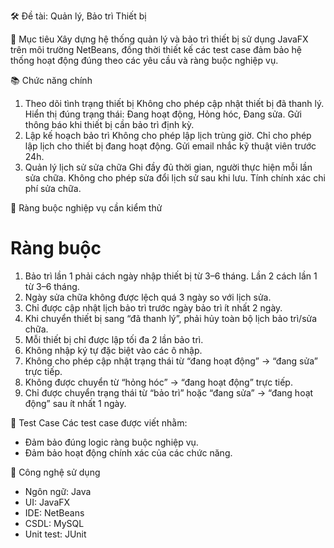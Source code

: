 🛠️ Đề tài: Quản lý, Bảo trì Thiết bị

🎯 Mục tiêu
Xây dựng hệ thống quản lý và bảo trì thiết bị sử dụng JavaFX trên môi trường NetBeans, đồng thời thiết kế các test case đảm bảo hệ thống hoạt động đúng theo các yêu cầu và ràng buộc nghiệp vụ.

📚 Chức năng chính
1. Theo dõi tình trạng thiết bị
Không cho phép cập nhật thiết bị đã thanh lý.
Hiển thị đúng trạng thái: Đang hoạt động, Hỏng hóc, Đang sửa.
Gửi thông báo khi thiết bị cần bảo trì định kỳ.
2. Lập kế hoạch bảo trì
Không cho phép lập lịch trùng giờ.
Chỉ cho phép lập lịch cho thiết bị đang hoạt động.
Gửi email nhắc kỹ thuật viên trước 24h.
3. Quản lý lịch sử sửa chữa
Ghi đầy đủ thời gian, người thực hiện mỗi lần sửa chữa.
Không cho phép sửa đổi lịch sử sau khi lưu.
Tính chính xác chi phí sửa chữa.

🔐 Ràng buộc nghiệp vụ cần kiểm thử
#	Ràng buộc
1. Bảo trì lần 1 phải cách ngày nhập thiết bị từ 3–6 tháng. Lần 2 cách lần 1 từ 3–6 tháng.
2. Ngày sửa chữa không được lệch quá 3 ngày so với lịch sửa.
3. Chỉ được cập nhật lịch bảo trì trước ngày bảo trì ít nhất 2 ngày.
4. Khi chuyển thiết bị sang “đã thanh lý”, phải hủy toàn bộ lịch bảo trì/sửa chữa.
5. Mỗi thiết bị chỉ được lập tối đa 2 lần bảo trì.
6. Không nhập ký tự đặc biệt vào các ô nhập.
7. Không cho phép cập nhật trạng thái từ “đang hoạt động” → “đang sửa” trực tiếp.
8. Không được chuyển từ “hỏng hóc” → “đang hoạt động” trực tiếp.
9. Chỉ được chuyển trạng thái từ “bảo trì” hoặc “đang sửa” → “đang hoạt động” sau ít nhất 1 ngày.

🧪 Test Case
Các test case được viết nhằm:
+ Đảm bảo đúng logic ràng buộc nghiệp vụ.
+ Đảm bảo hoạt động chính xác của các chức năng.

🧰 Công nghệ sử dụng
+ Ngôn ngữ: Java
+ UI: JavaFX
+ IDE: NetBeans
+ CSDL: MySQL
+ Unit test: JUnit

